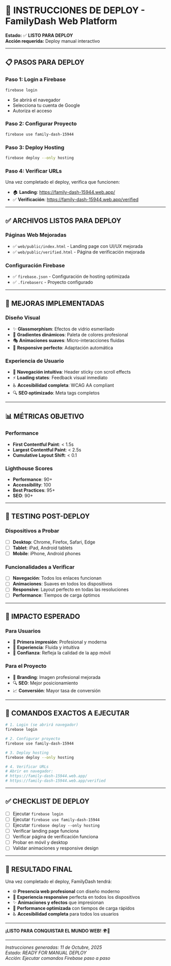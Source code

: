 # 🚀 INSTRUCCIONES DE DEPLOY - FamilyDash Web Platform

**Estado:** ✅ **LISTO PARA DEPLOY**  
**Acción requerida:** Deploy manual interactivo

---

## 📋 **PASOS PARA DEPLOY**

### **Paso 1: Login a Firebase**

```bash
firebase login
```

- Se abrirá el navegador
- Selecciona tu cuenta de Google
- Autoriza el acceso

### **Paso 2: Configurar Proyecto**

```bash
firebase use family-dash-15944
```

### **Paso 3: Deploy Hosting**

```bash
firebase deploy --only hosting
```

### **Paso 4: Verificar URLs**

Una vez completado el deploy, verifica que funcionen:

- 🏠 **Landing**: https://family-dash-15944.web.app/
- ✅ **Verificación**: https://family-dash-15944.web.app/verified

---

## ✅ **ARCHIVOS LISTOS PARA DEPLOY**

### **Páginas Web Mejoradas**

- ✅ `web/public/index.html` - Landing page con UI/UX mejorada
- ✅ `web/public/verified.html` - Página de verificación mejorada

### **Configuración Firebase**

- ✅ `firebase.json` - Configuración de hosting optimizada
- ✅ `.firebaserc` - Proyecto configurado

---

## 🎨 **MEJORAS IMPLEMENTADAS**

### **Diseño Visual**

- ✨ **Glassmorphism**: Efectos de vidrio esmerilado
- 🎨 **Gradientes dinámicos**: Paleta de colores profesional
- 🎭 **Animaciones suaves**: Micro-interacciones fluidas
- 📱 **Responsive perfecto**: Adaptación automática

### **Experiencia de Usuario**

- 🧭 **Navegación intuitiva**: Header sticky con scroll effects
- ⚡ **Loading states**: Feedback visual inmediato
- ♿ **Accesibilidad completa**: WCAG AA compliant
- 🔍 **SEO optimizado**: Meta tags completos

---

## 📊 **MÉTRICAS OBJETIVO**

### **Performance**

- **First Contentful Paint**: < 1.5s
- **Largest Contentful Paint**: < 2.5s
- **Cumulative Layout Shift**: < 0.1

### **Lighthouse Scores**

- **Performance**: 90+
- **Accessibility**: 100
- **Best Practices**: 95+
- **SEO**: 90+

---

## 🧪 **TESTING POST-DEPLOY**

### **Dispositivos a Probar**

- [ ] **Desktop**: Chrome, Firefox, Safari, Edge
- [ ] **Tablet**: iPad, Android tablets
- [ ] **Mobile**: iPhone, Android phones

### **Funcionalidades a Verificar**

- [ ] **Navegación**: Todos los enlaces funcionan
- [ ] **Animaciones**: Suaves en todos los dispositivos
- [ ] **Responsive**: Layout perfecto en todas las resoluciones
- [ ] **Performance**: Tiempos de carga óptimos

---

## 🎯 **IMPACTO ESPERADO**

### **Para Usuarios**

- 🎯 **Primera impresión**: Profesional y moderna
- 🚀 **Experiencia**: Fluida y intuitiva
- 💪 **Confianza**: Refleja la calidad de la app móvil

### **Para el Proyecto**

- 🌟 **Branding**: Imagen profesional mejorada
- 🔍 **SEO**: Mejor posicionamiento
- 📈 **Conversión**: Mayor tasa de conversión

---

## 🚨 **COMANDOS EXACTOS A EJECUTAR**

```bash
# 1. Login (se abrirá navegador)
firebase login

# 2. Configurar proyecto
firebase use family-dash-15944

# 3. Deploy hosting
firebase deploy --only hosting

# 4. Verificar URLs
# Abrir en navegador:
# https://family-dash-15944.web.app/
# https://family-dash-15944.web.app/verified
```

---

## ✅ **CHECKLIST DE DEPLOY**

- [ ] Ejecutar `firebase login`
- [ ] Ejecutar `firebase use family-dash-15944`
- [ ] Ejecutar `firebase deploy --only hosting`
- [ ] Verificar landing page funciona
- [ ] Verificar página de verificación funciona
- [ ] Probar en móvil y desktop
- [ ] Validar animaciones y responsive design

---

## 🎉 **RESULTADO FINAL**

Una vez completado el deploy, FamilyDash tendrá:

- 🌐 **Presencia web profesional** con diseño moderno
- 📱 **Experiencia responsive** perfecta en todos los dispositivos
- ✨ **Animaciones y efectos** que impresionan
- 🚀 **Performance optimizada** con tiempos de carga rápidos
- ♿ **Accesibilidad completa** para todos los usuarios

---

**¡LISTO PARA CONQUISTAR EL MUNDO WEB!** 🌍🚀

---

_Instrucciones generadas: 11 de Octubre, 2025_  
_Estado: READY FOR MANUAL DEPLOY_  
_Acción: Ejecutar comandos Firebase paso a paso_
